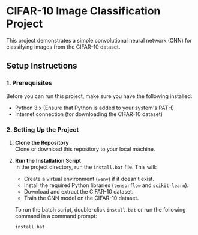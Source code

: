 # CIFAR-10 Image Classification Project

This project demonstrates a simple convolutional neural network (CNN) for classifying images from the CIFAR-10 dataset.

## Setup Instructions

### 1. Prerequisites

Before you can run this project, make sure you have the following installed:

- Python 3.x (Ensure that Python is added to your system's PATH)
- Internet connection (for downloading the CIFAR-10 dataset)

### 2. Setting Up the Project

1. **Clone the Repository**  
   Clone or download this repository to your local machine.

2. **Run the Installation Script**  
   In the project directory, run the `install.bat` file. This will:
   - Create a virtual environment (`venv`) if it doesn't exist.
   - Install the required Python libraries (`tensorflow` and `scikit-learn`).
   - Download and extract the CIFAR-10 dataset.
   - Train the CNN model on the CIFAR-10 dataset.

   To run the batch script, double-click `install.bat` or run the following command in a command prompt:
   ```bash
   install.bat
